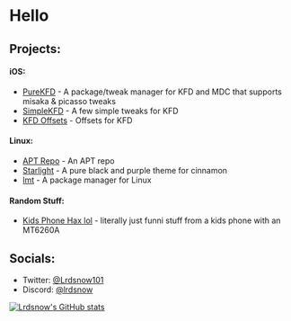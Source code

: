 # Hello

## Projects:
#### iOS:
- [PureKFD](https://github.com/lrdsnow/PureKFD) - A package/tweak manager for KFD and MDC that supports misaka & picasso tweaks
- [SimpleKFD](https://github.com/lrdsnow/SimpleKFD) - A few simple tweaks for KFD
- [KFD Offsets](https://github.com/lrdsnow/kfd_offsets) - Offsets for KFD
#### Linux:
- [APT Repo](https://github.com/Lrdsnow/lrdsnows-repo/tree/main/Linux) - An APT repo
- [Starlight](https://raw.githubusercontent.com/Lrdsnow/ushos/main/installer.sh) - A pure black and purple theme for cinnamon
- [lmt](https://github.com/Lrdsnow/kfd) - A package manager for Linux
#### Random Stuff:
- [Kids Phone Hax lol](https://github.com/Lrdsnow/MT6260A-stuff) - literally just funni stuff from a kids phone with an MT6260A

## Socials:
- Twitter: [@Lrdsnow101](https://twitter.com/Lrdsnow101)
- Discord: [@lrdsnow](https://discord.com/users/795352247185571851)

[![Lrdsnow's GitHub stats](https://github-readme-stats.vercel.app/api?username=lrdsnow)](https://github.com/anuraghazra/github-readme-stats)
